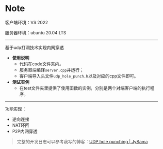 # Note

客户端环境：VS 2022

服务器环境：ubuntu 20.04 LTS

-----
基于udp打洞技术实现内网穿透
* **使用说明**
  * 代码在code文件夹内。
  * 服务器端编译`server.cpp`并运行；
  * 客户端导入头文件`udp_hole_punch.h`以及对应的cpp文件即可。
* **测试实例**
  * 在test文件夹里提供了使用函数的实例，分别是两个对端客户端的执行程序。

-----

功能实现：

* 逆向连接
* NAT环回
* P2P内网穿透

> 完整的开发日志可以参考我写的博客：[UDP hole punching | JySama](https://jysama.cn/2022/11/26/udp_hole_punching/)

